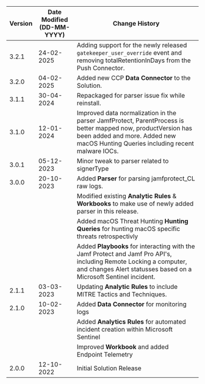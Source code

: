 | **Version** | **Date Modified (DD-MM-YYYY)** | **Change History**                          |
|-------------|--------------------------------|---------------------------------------------|
| 3.2.1       | 24-02-2025                     | Adding support for the newly released `gatekeeper_user_override` event and removing totalRetentionInDays from the Push Connector. 
| 3.2.0       | 04-02-2025                     | Added new CCP **Data Connector** to the Solution.
| 3.1.1       | 30-04-2024                     | Repackaged for parser issue fix while reinstall.
| 3.1.0       | 12-01-2024                     | Improved data normalization in the parser JamfProtect, ParentProcess is better mapped now, productVersion has been added and more. Added new macOS Hunting Queries including recent malware IOCs.
| 3.0.1       | 05-12-2023                     | Minor tweak to parser related to signerType
| 3.0.0       | 20-10-2023                     | Added **Parser** for parsing jamfprotect_CL raw logs.
|             |                                | Modified existing **Analytic Rules** & **Workbooks** to make use of newly added parser in this release.
|             |                                | Added macOS Threat Hunting **Hunting Queries** for hunting macOS specific threats retrospectivly
|             |                                | Added **Playbooks** for interacting with the Jamf Protect and Jamf Pro API's, including Remote Locking a computer, and changes Alert statusses based on a Microsoft Sentinel incident. 
| 2.1.1       | 03-03-2023                     | Updating **Analytic Rules** to include MITRE Tactics and Techniques.
| 2.1.0       | 10-02-2023                     | Added **Data Connector** for monitoring logs
|             |                                | Added **Analytics Rules** for automated incident creation within Microsoft Sentinel
|             |                                | Improved **Workbook** and added Endpoint Telemetry
| 2.0.0       | 12-10-2022                     | Initial Solution Release |

